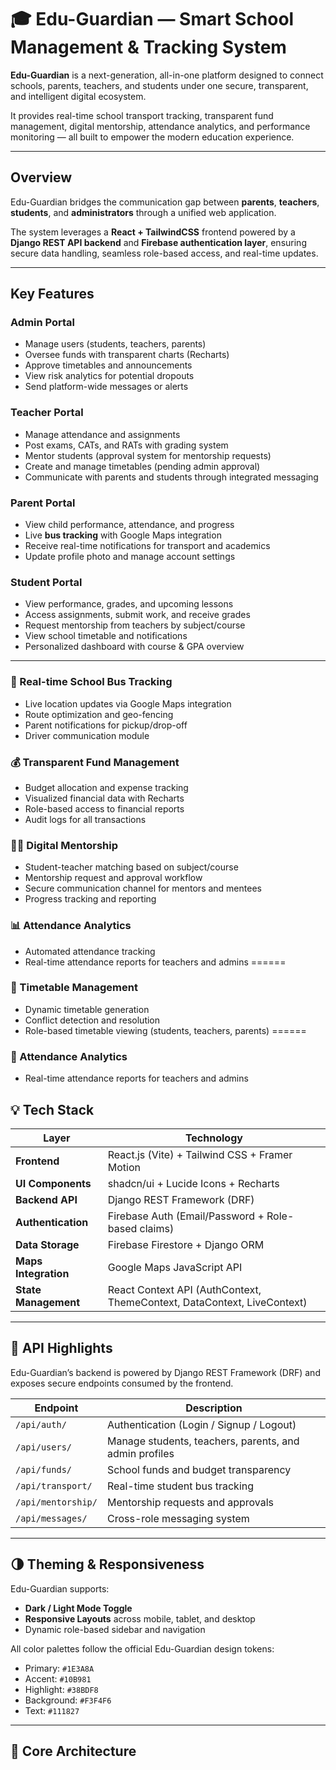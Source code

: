 # 🎓 Edu-Guardian — Smart School Management & Tracking System

**Edu-Guardian** is a next-generation, all-in-one platform designed to connect schools, parents, teachers, and students under one secure, transparent, and intelligent digital ecosystem.

It provides real-time school transport tracking, transparent fund management, digital mentorship, attendance analytics, and performance monitoring — all built to empower the modern education experience.

---

##  Overview

Edu-Guardian bridges the communication gap between **parents**, **teachers**, **students**, and **administrators** through a unified web application.

The system leverages a **React + TailwindCSS** frontend powered by a **Django REST API backend** and **Firebase authentication layer**, ensuring secure data handling, seamless role-based access, and real-time updates.

---

##  Key Features


###  Admin Portal
- Manage users (students, teachers, parents)
- Oversee funds with transparent charts (Recharts)
- Approve timetables and announcements
- View risk analytics for potential dropouts
- Send platform-wide messages or alerts

### Teacher Portal
- Manage attendance and assignments  
- Post exams, CATs, and RATs with grading system  
- Mentor students (approval system for mentorship requests)  
- Create and manage timetables (pending admin approval)  
- Communicate with parents and students through integrated messaging

### Parent Portal
- View child performance, attendance, and progress  
- Live **bus tracking** with Google Maps integration  
- Receive real-time notifications for transport and academics  
- Update profile photo and manage account settings

### Student Portal
- View performance, grades, and upcoming lessons  
- Access assignments, submit work, and receive grades  
- Request mentorship from teachers by subject/course  
- View school timetable and notifications  
- Personalized dashboard with course & GPA overview  

---


### 🚌 Real-time School Bus Tracking
- Live location updates via Google Maps integration
- Route optimization and geo-fencing
- Parent notifications for pickup/drop-off
- Driver communication module

### 💰 Transparent Fund Management
- Budget allocation and expense tracking
- Visualized financial data with Recharts
- Role-based access to financial reports
- Audit logs for all transactions

### 🧑‍🏫 Digital Mentorship
- Student-teacher matching based on subject/course
- Mentorship request and approval workflow
- Secure communication channel for mentors and mentees
- Progress tracking and reporting

### 📊 Attendance Analytics
- Automated attendance tracking
- Real-time attendance reports for teachers and admins
====== 
### 
### 🏫 Timetable Management
- Dynamic timetable generation
- Conflict detection and resolution
- Role-based timetable viewing (students, teachers, parents)
====== 
### 🏫 Attendance Analytics
- Real-time attendance reports for teachers and admins





## 💡 Tech Stack

| Layer | Technology |
|-------|-------------|
| **Frontend** | React.js (Vite) + Tailwind CSS + Framer Motion |
| **UI Components** | shadcn/ui + Lucide Icons + Recharts |
| **Backend API** | Django REST Framework (DRF) |
| **Authentication** | Firebase Auth (Email/Password + Role-based claims) |
| **Data Storage** | Firebase Firestore + Django ORM |
| **Maps Integration** | Google Maps JavaScript API |
| **State Management** | React Context API (AuthContext, ThemeContext, DataContext, LiveContext) |

---

## 🔑 API Highlights

Edu-Guardian’s backend is powered by Django REST Framework (DRF) and exposes secure endpoints consumed by the frontend.

| Endpoint | Description |
|-----------|--------------|
| `/api/auth/` | Authentication (Login / Signup / Logout) |
| `/api/users/` | Manage students, teachers, parents, and admin profiles |
| `/api/funds/` | School funds and budget transparency |
| `/api/transport/` | Real-time student bus tracking |
| `/api/mentorship/` | Mentorship requests and approvals |
| `/api/messages/` | Cross-role messaging system |

---

## 🌗 Theming & Responsiveness

Edu-Guardian supports:
- **Dark / Light Mode Toggle**
- **Responsive Layouts** across mobile, tablet, and desktop
- Dynamic role-based sidebar and navigation

All color palettes follow the official Edu-Guardian design tokens:
- Primary: `#1E3A8A`
- Accent: `#10B981`
- Highlight: `#38BDF8`
- Background: `#F3F4F6`
- Text: `#111827`

---

## 🧠 Core Architecture


